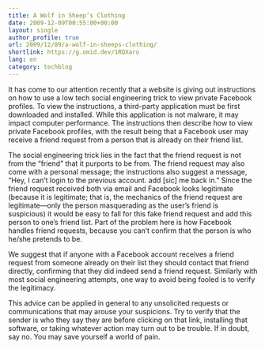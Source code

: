```yaml
---
title: A Wolf in Sheep’s Clothing
date: 2009-12-09T00:55:00+00:00
layout: single
author_profile: true
url: 2009/12/09/a-wolf-in-sheeps-clothing/
shortlink: https://g.omid.dev/1RQXaro
lang: en
category: techblog
---
```

It has come to our attention recently that a website is giving out instructions on how to use a low tech social engineering trick to view private Facebook profiles. To view the instructions, a third-party application must be first downloaded and installed. While this application is not malware, it may impact computer performance. The instructions then describe how to view private Facebook profiles, with the result being that a Facebook user may receive a friend request from a person that is already on their friend list.

The social engineering trick lies in the fact that the friend request is not from the “friend” that it purports to be from. The friend request may also come with a personal message; the instructions also suggest a message, “Hey, I can’t login to the previous account. add [sic] me back in.” Since the friend request received both via email and Facebook looks legitimate (because it is legitimate; that is, the mechanics of the friend request are legitimate—only the person masquerading as the user’s friend is suspicious) it would be easy to fall for this fake friend request and add this person to one’s friend list. Part of the problem here is how Facebook handles friend requests, because you can’t confirm that the person is who he/she pretends to be.

We suggest that if anyone with a Facebook account receives a friend request from someone already on their list they should contact that friend directly, confirming that they did indeed send a friend request. Similarly with most social engineering attempts, one way to avoid being fooled is to verify the legitimacy.

This advice can be applied in general to any unsolicited requests or communications that may arouse your suspicions. Try to verify that the sender is who they say they are before clicking on that link, installing that software, or taking whatever action may turn out to be trouble. If in doubt, say no. You may save yourself a world of pain.